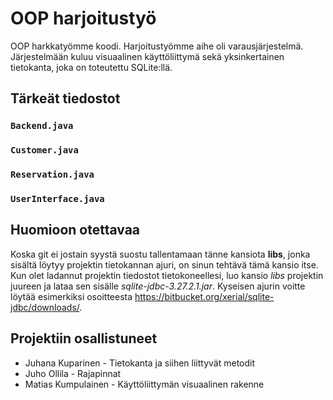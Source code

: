 # OOP harjoitustyö

OOP harkkatyömme koodi. Harjoitustyömme aihe oli varausjärjestelmä. Järjestelmään kuluu visuaalinen käyttöliittymä sekä yksinkertainen tietokanta, joka on toteutettu SQLite:llä.

## Tärkeät tiedostot

### `Backend.java`

### `Customer.java`

### `Reservation.java`

### `UserInterface.java`

## Huomioon otettavaa

Koska git ei jostain syystä suostu tallentamaan tänne kansiota **libs**, jonka sisältä löytyy projektin tietokannan ajuri, on sinun tehtävä tämä kansio itse. Kun olet ladannut projektin tiedostot tietokoneellesi, luo kansio _libs_ projektin juureen ja lataa sen sisälle *sqlite-jdbc-3.27.2.1.jar*. Kyseisen ajurin voitte löytää esimerkiksi osoitteesta https://bitbucket.org/xerial/sqlite-jdbc/downloads/.

## Projektiin osallistuneet

* Juhana Kuparinen - Tietokanta ja siihen liittyvät metodit
* Juho Ollila - Rajapinnat
* Matias Kumpulainen - Käyttöliittymän visuaalinen rakenne